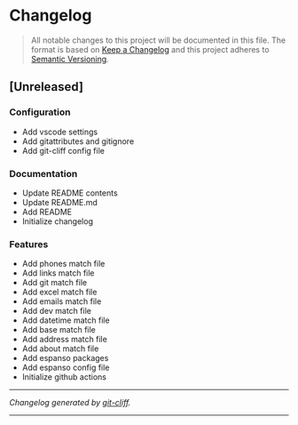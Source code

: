 # Changelog

> All notable changes to this project will be documented in this file. The format is based on
[Keep a Changelog](http://keepachangelog.com/) and this project adheres to
[Semantic Versioning](http://semver.org/).

## [Unreleased]

### Configuration

- Add vscode settings
- Add gitattributes and gitignore
- Add git-cliff config file

### Documentation

- Update README contents
- Update README.md
- Add README
- Initialize changelog

### Features

- Add phones match file
- Add links match file
- Add git match file
- Add excel match file
- Add emails match file
- Add dev match file
- Add datetime match file
- Add base match file
- Add address match file
- Add about match file
- Add espanso packages
- Add espanso config file
- Initialize github actions

***
*Changelog generated by [git-cliff](https://github.com/orhun/git-cliff).*
***
